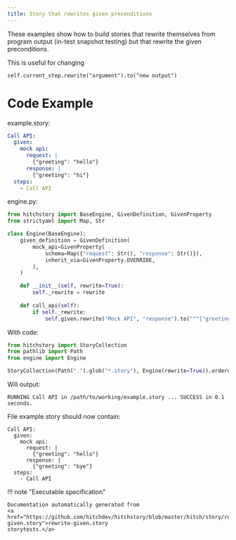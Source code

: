 ```yaml
---
title: Story that rewrites given preconditions
---
```




These examples show how to build stories that rewrite themselves
from program output (in-test snapshot testing) but that rewrite
the given preconditions.

This is useful for changing

```
self.current_step.rewrite("argument").to("new output")
```


# Code Example



example.story:

```yaml
Call API:
  given:
    mock api:
      request: |
        {"greeting": "hello"}
      response: |
        {"greeting": "hi"}
  steps:
    - Call API
```
engine.py:

```python
from hitchstory import BaseEngine, GivenDefinition, GivenProperty
from strictyaml import Map, Str

class Engine(BaseEngine):
    given_definition = GivenDefinition(
        mock_api=GivenProperty(
            schema=Map({"request": Str(), "response": Str()}),
            inherit_via=GivenProperty.OVERRIDE,
        ),
    )

    def __init__(self, rewrite=True):
        self._rewrite = rewrite
    
    def call_api(self):
        if self._rewrite:
            self.given.rewrite("Mock API", "response").to("""{"greeting": "bye"}""")
```

With code:

```python
from hitchstory import StoryCollection
from pathlib import Path
from engine import Engine

```






```python
StoryCollection(Path(".").glob("*.story"), Engine(rewrite=True)).ordered_by_name().play()

```

Will output:
```
RUNNING Call API in /path/to/working/example.story ... SUCCESS in 0.1 seconds.
```




File example.story should now contain:

```
Call API:
  given:
    mock api:
      request: |
        {"greeting": "hello"}
      response: |
        {"greeting": "bye"}
  steps:
    - Call API
```






!!! note "Executable specification"

    Documentation automatically generated from 
    <a href="https://github.com/hitchdev/hitchstory/blob/master/hitch/story/rewrite-given.story">rewrite-given.story
    storytests.</a>

